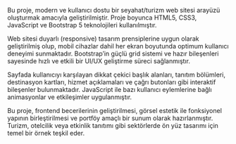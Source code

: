 Bu proje, modern ve kullanıcı dostu bir seyahat/turizm web sitesi arayüzü oluşturmak amacıyla geliştirilmiştir. Proje boyunca HTML5, CSS3, JavaScript ve Bootstrap 5 teknolojileri kullanılmıştır.

Web sitesi duyarlı (responsive) tasarım prensiplerine uygun olarak geliştirilmiş olup, mobil cihazlar dahil her ekran boyutunda optimum kullanıcı deneyimi sunmaktadır. Bootstrap’in güçlü grid sistemi ve hazır bileşenleri sayesinde hızlı ve etkili bir UI/UX geliştirme süreci sağlanmıştır.

Sayfada kullanıcıyı karşılayan dikkat çekici başlık alanları, tanıtım bölümleri, destinasyon kartları, hizmet açıklamaları ve çağrı butonları gibi interaktif bileşenler bulunmaktadır. JavaScript ile bazı kullanıcı eylemlerine bağlı animasyonlar ve etkileşimler uygulanmıştır.

Bu proje, frontend becerilerinin geliştirilmesi, görsel estetik ile fonksiyonel yapının birleştirilmesi ve portföy amaçlı bir sunum olarak hazırlanmıştır. Turizm, otelcilik veya etkinlik tanıtımı gibi sektörlerde ön yüz tasarımı için temel bir örnek teşkil eder.

